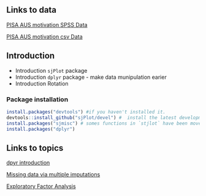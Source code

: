 
Links to data
-------------
[PISA AUS motivation SPSS Data](https://www.dropbox.com/s/w6q1z2zo0h6bm5f/PISA12-AUS-motivation.sav?dl=0)

[PISA AUS motivation csv Data](https://www.dropbox.com/s/2r5tvgw3wgrauzp/PISA12-AUS-motivation.csv?dl=0)

Introduction
-------------

* Introduction `sjPlot` package
* Introduction `dplyr` package - make data munipulation earier
* Introduction Rotation

### Package installation

```r
install.packages("devtools") #if you haven't installed it.
devtools::install_github("sjPlot/devel") #  install the latest development snapshot of `sjPlot`
install.packages("sjmisc") # somes functions in `stjlot` have been moved into the sjmisc-package
install.packages("dplyr")
```

Links to topics
--------------------
[dpyr introduction](http://nbviewer.ipython.org/github/JiesiGuo/IPPE_Rcourse/blob/master/dplyr_introduction/dplyr_Jiesi.ipynb)

[Missing data via multiple imputations](http://nbviewer.ipython.org/github/pdparker/rcourse/blob/master/Missing%20Data.ipynb)

[Exploratory Factor Analysis](http://nbviewer.ipython.org/github/JiesiGuo/IPPE_Rcourse/blob/master/EFA_introduction/EFA_Jiesi.ipynb)

